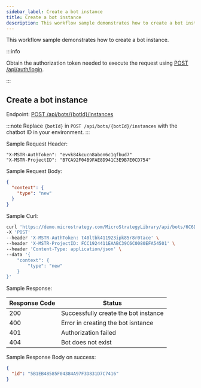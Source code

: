 ```yaml
---
sidebar_label: Create a bot instance
title: Create a bot instance
description: This workflow sample demonstrates how to create a bot instance
---
```


<Available since="MicroStrategy ONE (March 2024)" />

This workflow sample demonstrates how to create a bot instance.

:::info

Obtain the authorization token needed to execute the request using [POST /api/auth/login](https://demo.microstrategy.com/MicroStrategyLibrary/api-docs/index.html#/Authentication/postLogin).

:::

## Create a bot instance

Endpoint: [POST /api/bots/\{botId}/instances](https://demo.microstrategy.com/MicroStrategyLibrary/api-docs/index.html#/AI%20Chatbot/createInstance)

:::note
Replace `{botId}` in `POST /api/bots/{botId}/instances` with the chatbot ID in your environment.
:::

Sample Request Header:

```http
"X-MSTR-AuthToken": "evvk84kcucn8abon6c1qfbud7"
"X-MSTR-ProjectID": "B7CA92F04B9FAE8D941C3E9B7E0CD754"
```

Sample Request Body:

```json
{
  "context": {
    "type": "new"
  }
}
```

Sample Curl:

```bash
curl 'https://demo.microstrategy.com/MicroStrategyLibrary/api/bots/6C6D314E4C881C01BFD79084DD5B2D42/instances' \
-X 'POST'
--header 'X-MSTR-AuthToken: t40ltbk411923ipk85r8r0tace' \
--header 'X-MSTR-ProjectID: FCC1924411EAABC39C6C0080EFA54501' \
--header 'Content-Type: application/json' \
--data '{
    "context": {
        "type": "new"
    }
}'
```

Sample Response:

| Response Code | Status                               |
| ------------- | ------------------------------------ |
| 200           | Successfully create the bot instance |
| 400           | Error in creating the bot isntance   |
| 401           | Authorization failed                 |
| 404           | Bot does not exist                   |

Sample Response Body on success:

```json
{
  "id": "5B1EB48585F04384A97F3D831D7C7416"
}
```
